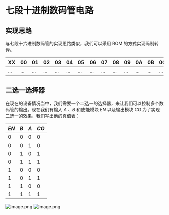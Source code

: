 # 七段十进制数码管电路

## 实现思路

与七段十六进制数码管的实现思路类似，我们可以采用 ROM 的方式实现码制转译。

|XX|00|01|02|03|04|05|06|07|08|09|0A|0B|0C|0D|0E|0F|
|---|---|---|---|---|---|---|---|---|---|---|---|---|---|---|---|---|
|...|...|...|...|...|...|...|...|...|...|...|...|...|...|...|...|...|

## 二选一选择器

在现在的设备情况当中，我们需要一个二选一的选择器，来让我们可以控制多个数码管的输出。现在我们有输入 $A$ 、$B$ 和使能模块 $EN$ 以及输出模块 $CO$ 为了实现二选一的效果，我们写出他的真值表：

|$EN$|$B$|$A$|$CO$|
|---|---|---|---|
|0|0|0|0|
|0|0|1|0|
|0|1|0|1|
|0|1|1|1|
|1|0|0|0|
|1|0|1|1|
|1|1|0|0|
|1|1|1|1|
![image.png](assets/image.png)
![image.png](assets/image1.png)

